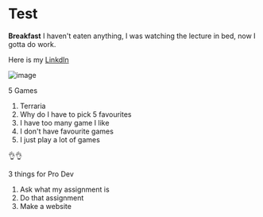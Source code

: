 # Test
**Breakfast**
I haven't eaten anything, I was watching the lecture in bed, now I gotta do work.

Here is my [LinkdIn](https://www.linkedin.com/in/james-barber-a163671b7/)

![image](https://user-images.githubusercontent.com/47248785/100731238-0aeee600-33c3-11eb-861b-d096288e523d.png)

5 Games
1) Terraria
2) Why do I have to pick 5 favourites
3) I have too many game I like
4) I don't have favourite games
5) I just play a lot of games

👌👌

3 things for Pro Dev
1) Ask what my assignment is
2) Do that assignment
3) Make a website
